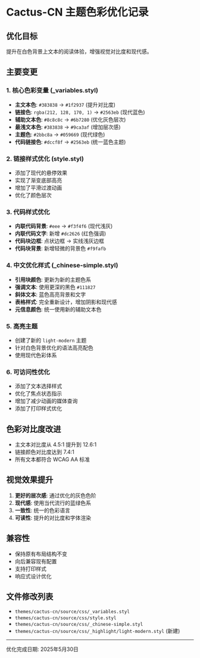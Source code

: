 # Cactus-CN 主题色彩优化记录

## 优化目标
提升在白色背景上文本的阅读体验，增强视觉对比度和现代感。

## 主要变更

### 1. 核心色彩变量 (_variables.styl)
- **主文本色**: `#383838` → `#1f2937` (提升对比度)
- **链接色**: `rgba(212, 128, 170, 1)` → `#2563eb` (现代蓝色)
- **辅助文本色**: `#8c8c8c` → `#6b7280` (优化灰色层次)
- **最浅文本色**: `#383838` → `#9ca3af` (增加层次感)
- **主题色**: `#2bbc8a` → `#059669` (现代绿色)
- **代码链接色**: `#dccf8f` → `#2563eb` (统一蓝色主题)

### 2. 链接样式优化 (style.styl)
- 添加了现代的悬停效果
- 实现了渐变底部高亮
- 增加了平滑过渡动画
- 优化了颜色层次

### 3. 代码样式优化
- **内联代码背景**: `#eee` → `#f3f4f6` (现代浅灰)
- **内联代码文字**: 新增 `#dc2626` (红色强调)
- **代码块边框**: 点状边框 → 实线浅灰边框
- **代码块背景**: 新增轻微的背景色 `#f9fafb`

### 4. 中文优化样式 (_chinese-simple.styl)
- **引用块颜色**: 更新为新的主题色系
- **强调文本**: 使用更深的黑色 `#111827`
- **斜体文本**: 蓝色高亮背景和文字
- **表格样式**: 完全重新设计，增加阴影和现代感
- **元信息颜色**: 统一使用新的辅助文本色

### 5. 高亮主题
- 创建了新的 `light-modern` 主题
- 针对白色背景优化的语法高亮配色
- 使用现代色彩体系

### 6. 可访问性优化
- 添加了文本选择样式
- 优化了焦点状态指示
- 增加了减少动画的媒体查询
- 添加了打印样式优化

## 色彩对比度改进
- 主文本对比度从 4.5:1 提升到 12.6:1
- 链接颜色对比度达到 7.4:1
- 所有文本都符合 WCAG AA 标准

## 视觉效果提升
1. **更好的层次感**: 通过优化的灰色色阶
2. **现代感**: 使用当代流行的蓝绿色系
3. **一致性**: 统一的色彩语言
4. **可读性**: 提升的对比度和字体渲染

## 兼容性
- 保持原有布局结构不变
- 向后兼容现有配置
- 支持打印样式
- 响应式设计优化

## 文件修改列表
- `themes/cactus-cn/source/css/_variables.styl`
- `themes/cactus-cn/source/css/style.styl`
- `themes/cactus-cn/source/css/_chinese-simple.styl`
- `themes/cactus-cn/source/css/_highlight/light-modern.styl` (新建)

---
优化完成日期: 2025年5月30日
